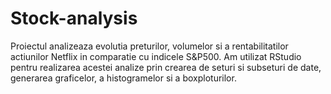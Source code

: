 # Stock-analysis
Proiectul analizeaza evolutia preturilor, volumelor si a rentabilitatilor actiunilor Netflix in comparatie cu indicele S&P500.
Am utilizat RStudio pentru realizarea acestei analize prin crearea de seturi si subseturi de date, generarea graficelor, a histogramelor si a boxploturilor.
